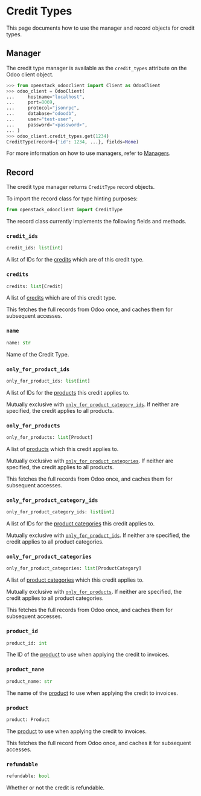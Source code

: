 # Credit Types

This page documents how to use the manager and record objects
for credit types.

## Manager

The credit type manager is available as the `credit_types`
attribute on the Odoo client object.

```python
>>> from openstack_odooclient import Client as OdooClient
>>> odoo_client = OdooClient(
...     hostname="localhost",
...     port=8069,
...     protocol="jsonrpc",
...     database="odoodb",
...     user="test-user",
...     password="<password>",
... )
>>> odoo_client.credit_types.get(1234)
CreditType(record={'id': 1234, ...}, fields=None)
```

For more information on how to use managers, refer to [Managers](index.md).

## Record

The credit type manager returns `CreditType` record objects.

To import the record class for type hinting purposes:

```python
from openstack_odooclient import CreditType
```

The record class currently implements the following fields and methods.

### `credit_ids`

```python
credit_ids: list[int]
```

A list of IDs for the [credits](credit.md) which are of this credit type.

### `credits`

```python
credits: list[Credit]
```

A list of [credits](credit.md) which are of this credit type.

This fetches the full records from Odoo once,
and caches them for subsequent accesses.

### `name`

```python
name: str
```

Name of the Credit Type.

### `only_for_product_ids`

```python
only_for_product_ids: list[int]
```

A list of IDs for the [products](product.md) this credit applies to.

Mutually exclusive with [`only_for_product_category_ids`](#only_for_product_category_ids).
If neither are specified, the credit applies to all products.

### `only_for_products`

```python
only_for_products: list[Product]
```

A list of [products](product.md) which this credit applies to.

Mutually exclusive with [`only_for_product_categories`](#only_for_product_categories).
If neither are specified, the credit applies to all products.

This fetches the full records from Odoo once,
and caches them for subsequent accesses.

### `only_for_product_category_ids`

```python
only_for_product_category_ids: list[int]
```

A list of IDs for the [product categories](product-category.md) this credit applies to.

Mutually exclusive with [`only_for_product_ids`](#only_for_product_ids).
If neither are specified, the credit applies to all product
categories.

### `only_for_product_categories`

```python
only_for_product_categories: list[ProductCategory]
```

A list of [product categories](product-category.md) which this credit applies to.

Mutually exclusive with [`only_for_products`](#only_for_products).
If neither are specified, the credit applies to all product
categories.

This fetches the full records from Odoo once,
and caches them for subsequent accesses.

### `product_id`

```python
product_id: int
```

The ID of the [product](product.md) to use when applying
the credit to invoices.

### `product_nane`

```python
product_name: str
```

The name of the [product](product.md) to use when applying
the credit to invoices.

### `product`

```python
product: Product
```

The [product](product.md) to use when applying the credit to invoices.

This fetches the full record from Odoo once,
and caches it for subsequent accesses.

### `refundable`

```python
refundable: bool
```

Whether or not the credit is refundable.
